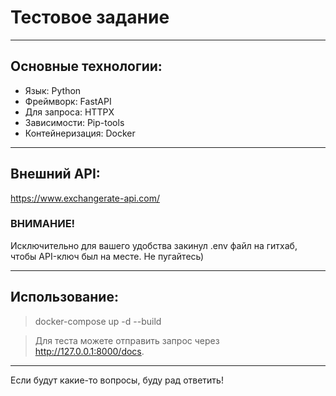 # Тестовое задание
___
## Основные технологии: ##
- Язык: Python
- Фреймворк: FastAPI
- Для запроса: HTTPX
- Зависимости: Pip-tools
- Контейнеризация: Docker
---
## Внешний API: ##
https://www.exchangerate-api.com/

### ВНИМАНИЕ! ###
Исключительно для вашего удобства закинул .env файл на гитхаб, чтобы API-ключ был на месте. Не пугайтесь)
___
## Использование: ##

> docker-compose up -d --build

> Для теста можете отправить запрос через http://127.0.0.1:8000/docs.
___
Если будут какие-то вопросы, буду рад ответить!